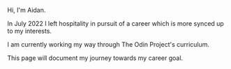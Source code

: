 Hi, I'm Aidan.

In July 2022 I left hospitality in pursuit of a career which is more synced up to my interests.

I am currently working my way through The Odin Project's curriculum.

This page will document my journey towards my career goal.
